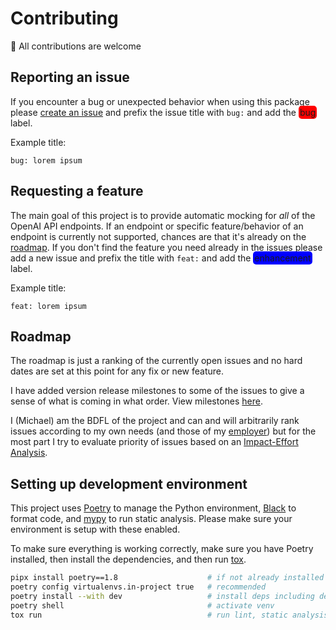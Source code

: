 # Contributing

🤝 All contributions are welcome

## Reporting an issue

If you encounter a bug or unexpected behavior when using this package please [create an issue](https://github.com/mharrisb1/openai-responses-python/issues) and prefix the issue title with `bug:` and add the <span style='background-color: red; padding: 2px; border-radius: 5px'>bug</span> label.

Example title:

```
bug: lorem ipsum
```

## Requesting a feature

The main goal of this project is to provide automatic mocking for _all_ of the OpenAI API endpoints. If an endpoint or specific feature/behavior of an endpoint is currently not supported, chances are that it's already on the [roadmap](#roadmap). If you don't find the feature you need already in the issues please add a new issue and prefix the title with `feat:` and add the <span style='background-color: blue; padding: 2px; border-radius: 5px'>enhancement</span> label.

Example title:

```
feat: lorem ipsum
```

## Roadmap

The roadmap is just a ranking of the currently open issues and no hard dates are set at this point for any fix or new feature.

I have added version release milestones to some of the issues to give a sense of what is coming in what order. View milestones [here](https://github.com/mharrisb1/openai-responses-python/milestones).

I (Michael) am the BDFL of the project and can and will arbitrarily rank issues according to my own needs (and those of my [employer](https://www.definite.app)) but for the most part I try to evaluate priority of issues based on an [Impact-Effort Analysis](https://github.com/mharrisb1/iea).

## Setting up development environment

This project uses [Poetry](https://python-poetry.org/) to manage the Python environment, [Black](https://github.com/psf/black) to format code,
and [mypy](https://mypy-lang.org/) to run static analysis. Please make sure your environment is setup with these enabled.

To make sure everything is working correctly, make sure you have Poetry installed, then install the dependencies, and then run [tox](https://tox.wiki/en/4.14.2/).

```sh
pipx install poetry==1.8                    # if not already installed
poetry config virtualenvs.in-project true   # recommended
poetry install --with dev                   # install deps including development deps
poetry shell                                # activate venv
tox run                                     # run lint, static analysis, unit tests, and examples
```
